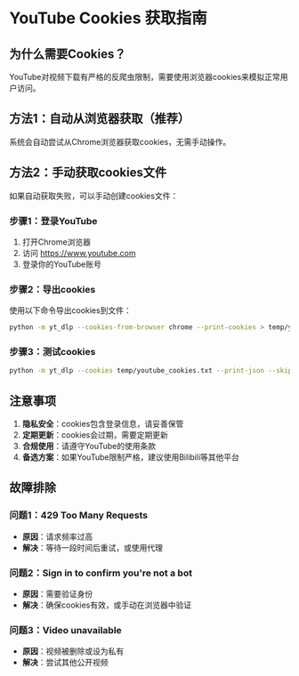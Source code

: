 # YouTube Cookies 获取指南

## 为什么需要Cookies？

YouTube对视频下载有严格的反爬虫限制，需要使用浏览器cookies来模拟正常用户访问。

## 方法1：自动从浏览器获取（推荐）

系统会自动尝试从Chrome浏览器获取cookies，无需手动操作。

## 方法2：手动获取cookies文件

如果自动获取失败，可以手动创建cookies文件：

### 步骤1：登录YouTube
1. 打开Chrome浏览器
2. 访问 https://www.youtube.com
3. 登录你的YouTube账号

### 步骤2：导出cookies
使用以下命令导出cookies到文件：

```bash
python -m yt_dlp --cookies-from-browser chrome --print-cookies > temp/youtube_cookies.txt
```

### 步骤3：测试cookies
```bash
python -m yt_dlp --cookies temp/youtube_cookies.txt --print-json --skip-download "https://www.youtube.com/watch?v=dQw4w9WgXcQ"
```

## 注意事项

1. **隐私安全**：cookies包含登录信息，请妥善保管
2. **定期更新**：cookies会过期，需要定期更新
3. **合规使用**：请遵守YouTube的使用条款
4. **备选方案**：如果YouTube限制严格，建议使用Bilibili等其他平台

## 故障排除

### 问题1：429 Too Many Requests
- **原因**：请求频率过高
- **解决**：等待一段时间后重试，或使用代理

### 问题2：Sign in to confirm you're not a bot
- **原因**：需要验证身份
- **解决**：确保cookies有效，或手动在浏览器中验证

### 问题3：Video unavailable
- **原因**：视频被删除或设为私有
- **解决**：尝试其他公开视频
